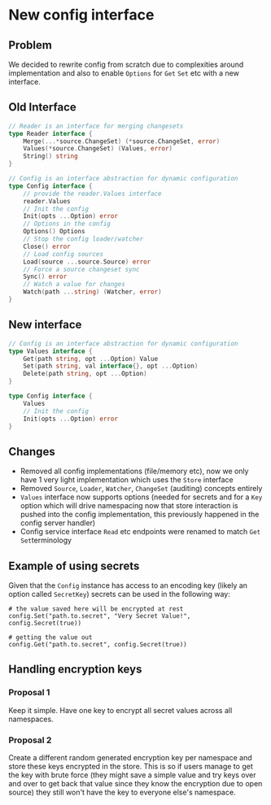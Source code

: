 # New config interface

## Problem

We decided to rewrite config from scratch due to complexities around implementation and also to enable `Options` for `Get` `Set` etc with a new interface.

## Old Interface

```go
// Reader is an interface for merging changesets
type Reader interface {
	Merge(...*source.ChangeSet) (*source.ChangeSet, error)
	Values(*source.ChangeSet) (Values, error)
	String() string
}

// Config is an interface abstraction for dynamic configuration
type Config interface {
	// provide the reader.Values interface
	reader.Values
	// Init the config
	Init(opts ...Option) error
	// Options in the config
	Options() Options
	// Stop the config loader/watcher
	Close() error
	// Load config sources
	Load(source ...source.Source) error
	// Force a source changeset sync
	Sync() error
	// Watch a value for changes
	Watch(path ...string) (Watcher, error)
}
```

## New interface

```go
// Config is an interface abstraction for dynamic configuration
type Values interface {
	Get(path string, opt ...Option) Value
	Set(path string, val interface{}, opt ...Option)
	Delete(path string, opt ...Option)
}

type Config interface {
	Values
	// Init the config
	Init(opts ...Option) error
}
```

## Changes

- Removed all config implementations (file/memory etc), now we only have 1 very light implementation which uses the `Store` interface
- Removed `Source`, `Loader`, `Watcher`, `ChangeSet` (auditing) concepts entirely
- `Values` interface now supports options (needed for secrets and for a `Key` option which will drive namespacing now that store interaction is pushed into the config implementation, this previously happened in the config server handler)
- Config service interface `Read` etc endpoints were renamed to match `Get` `Set`terminology

## Example of using secrets

Given that the `Config` instance has access to an encoding key (likely an option called `SecretKey`) secrets can be used in the following way:

```
# the value saved here will be encrypted at rest
config.Set("path.to.secret", "Very Secret Value!", config.Secret(true))

# getting the value out
config.Get("path.to.secret", config.Secret(true))
```

## Handling encryption keys

### Proposal 1

Keep it simple. Have one key to encrypt all secret values across all namespaces.

### Proposal 2

Create a different random generated encryption key per namespace and store these keys encrypted in the store.
This is so if users manage to get the key with brute force (they might save a simple value and try keys over and over to get back that value since they know the encryption due to open source)
they still won't have the key to everyone else's namespace.